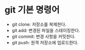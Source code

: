 # git 기본 명령어

- git clone: 저장소를 복제한다.
- git add: 변경된 파일을 스테이징한다.
- git commit: 변경 사항을 커밋한다.
- git push: 원격 저장소에 업로드한다.